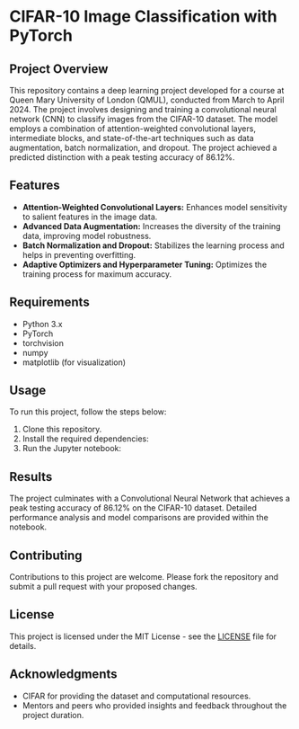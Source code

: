 # CIFAR-10 Image Classification with PyTorch

## Project Overview
This repository contains a deep learning project developed for a course at Queen Mary University of London (QMUL), conducted from March to April 2024. The project involves designing and training a convolutional neural network (CNN) to classify images from the CIFAR-10 dataset. The model employs a combination of attention-weighted convolutional layers, intermediate blocks, and state-of-the-art techniques such as data augmentation, batch normalization, and dropout. The project achieved a predicted distinction with a peak testing accuracy of 86.12%.

## Features
- **Attention-Weighted Convolutional Layers:** Enhances model sensitivity to salient features in the image data.
- **Advanced Data Augmentation:** Increases the diversity of the training data, improving model robustness.
- **Batch Normalization and Dropout:** Stabilizes the learning process and helps in preventing overfitting.
- **Adaptive Optimizers and Hyperparameter Tuning:** Optimizes the training process for maximum accuracy.

## Requirements
- Python 3.x
- PyTorch
- torchvision
- numpy
- matplotlib (for visualization)

## Usage
To run this project, follow the steps below:
1. Clone this repository.
2. Install the required dependencies:
3. Run the Jupyter notebook:

## Results
The project culminates with a Convolutional Neural Network that achieves a peak testing accuracy of 86.12% on the CIFAR-10 dataset. Detailed performance analysis and model comparisons are provided within the notebook.

## Contributing
Contributions to this project are welcome. Please fork the repository and submit a pull request with your proposed changes.

## License
This project is licensed under the MIT License - see the [LICENSE](LICENSE) file for details.

## Acknowledgments
- CIFAR for providing the dataset and computational resources.
- Mentors and peers who provided insights and feedback throughout the project duration.
